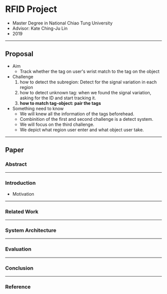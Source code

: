 # RFID Project

* Master Degree in National Chiao Tung University
* Advisor: Kate Ching-Ju Lin
* 2019

---

## Proposal

* Aim 
    * Track whether the tag on user's wrist match to the tag on the object
* Challenge
    1. how to detect the subregion: Detect for the signal variation in each region
    2. how to detect unknown tag: when we found the signal variation, asking for the ID and start tracking it.
    3. **how to match tag-object: pair the tags**
* Something need to know
    * We will knew all the information of the tags beforehead.
    * Combinition of the first and second challenge is a detect system.
    * We will focus on the third challenge.
    * We depict what region user enter and what object user take.
---

## Paper

### Abstract 

---
### Introduction

* Motivation

---
### Related Work

---
### System Architecture

---
### Evaluation

---
### Conclusion

---
### Reference


